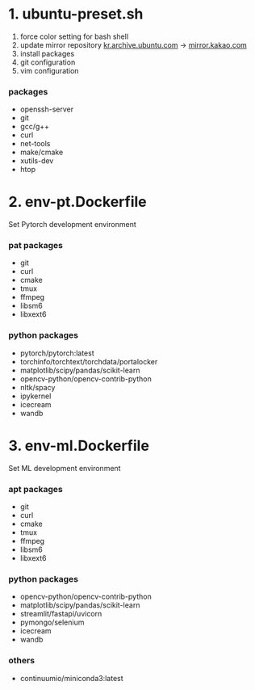 # 1. ubuntu-preset.sh
1. force color setting for bash shell
2. update mirror repository [kr.archive.ubuntu.com](http://kr.archive.ubuntu.com/) → [mirror.kakao.com](http://mirror.kakao.com/)
3. install packages
4. git configuration
5. vim configuration
### packages
- openssh-server
- git
- gcc/g++
- curl
- net-tools
- make/cmake
- xutils-dev
- htop

# 2. env-pt.Dockerfile
Set Pytorch development environment
### pat packages
- git
- curl
- cmake
- tmux
- ffmpeg
- libsm6
- libxext6
### python packages
- pytorch/pytorch:latest
- torchinfo/torchtext/torchdata/portalocker 
- matplotlib/scipy/pandas/scikit-learn 
- opencv-python/opencv-contrib-python
- nltk/spacy
- ipykernel
- icecream
- wandb

# 3. env-ml.Dockerfile
Set ML development environment
### apt packages
- git
- curl
- cmake
- tmux
- ffmpeg
- libsm6
- libxext6
### python packages
- opencv-python/opencv-contrib-python
- matplotlib/scipy/pandas/scikit-learn 
- streamlit/fastapi/uvicorn
- pymongo/selenium 
- icecream
- wandb
### others
- continuumio/miniconda3:latest
